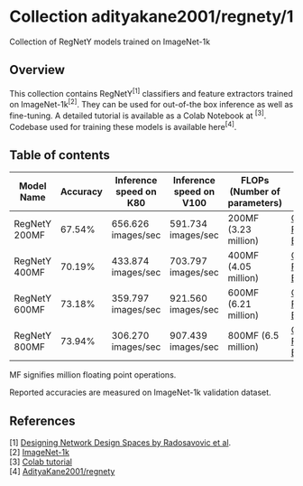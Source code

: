 # Collection adityakane2001/regnety/1

Collection of RegNetY models trained on ImageNet-1k

<!-- dataset: imagenet-ilsvrc-2012-cls -->
<!-- task: image-classification -->

## Overview

This collection contains RegNetY<sup>[1]</sup> classifiers and feature extractors trained on ImageNet-1k<sup>[2]</sup>. They can be used for out-of-the box inference as well as fine-tuning. A detailed tutorial is available as a Colab Notebook at <sup>[3]</sup>. Codebase used for training these models is available here<sup>[4]</sup>.


## Table of contents

| Model Name    | Accuracy | Inference speed on K80 | Inference speed on V100 | FLOPs (Number of parameters) | Link                                                                                                                                                                 |
|---------------|----------|------------------------|-------------------------|------------------------------|----------------------------------------------------------------------------------------------------------------------------------------------------------------------|
| RegNetY 200MF | 67.54%   | 656.626 images/sec     | 591.734 images/sec      | 200MF (3.23 million)         | [Classifier](https://tfhub.dev/adityakane2001/regnety200mf_classification/1), [Feature Extractor](https://tfhub.dev/adityakane2001/regnety200mf_feature_extractor/1) |
| RegNetY 400MF | 70.19%   | 433.874 images/sec     | 703.797 images/sec      | 400MF (4.05 million)         | [Classifier](https://tfhub.dev/adityakane2001/regnety400mf_classification/1), [Feature Extractor](https://tfhub.dev/adityakane2001/regnety400mf_feature_extractor/1) |
| RegNetY 600MF | 73.18%   | 359.797 images/sec     | 921.560 images/sec      | 600MF (6.21 million)         | [Classifier](https://tfhub.dev/adityakane2001/regnety600mf_classification/1), [Feature Extractor](https://tfhub.dev/adityakane2001/regnety600mf_feature_extractor/1) |
| RegNetY 800MF | 73.94%   | 306.270 images/sec     | 907.439 images/sec      | 800MF (6.5 million)          | [Classifier](https://tfhub.dev/adityakane2001/regnety800mf_classification/1), [Feature Extractor](https://tfhub.dev/adityakane2001/regnety800mf_feature_extractor/1) |



MF signifies million floating point operations.

Reported accuracies are measured on ImageNet-1k validation dataset.

## References 

[1] [Designing Network Design Spaces by Radosavovic et al](https://arxiv.org/abs/2003.13678).  
[2] [ImageNet-1k](https://www.image-net.org/challenges/LSVRC/2012/index.php)  
[3] [Colab tutorial](https://colab.research.google.com/github/AdityaKane2001/regnety/blob/temp_notebook/RegNetY_models_in_TF_2_5.ipynb)   
[4] [AdityaKane2001/regnety](https://github.com/AdityaKane2001/regnety)